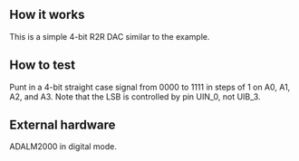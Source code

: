 <!---

This file is used to generate your project datasheet. Please fill in the information below and delete any unused
sections.

You can also include images in this folder and reference them in the markdown. Each image must be less than
512 kb in size, and the combined size of all images must be less than 1 MB.
-->

## How it works

This is a simple 4-bit R2R DAC similar to the example.  

## How to test

Punt in a 4-bit straight case signal from 0000 to 1111 in steps of 1 on A0, A1, A2, and A3.  Note that the LSB is controlled by pin UIN_0, not UIB_3.

## External hardware

ADALM2000 in digital mode.
